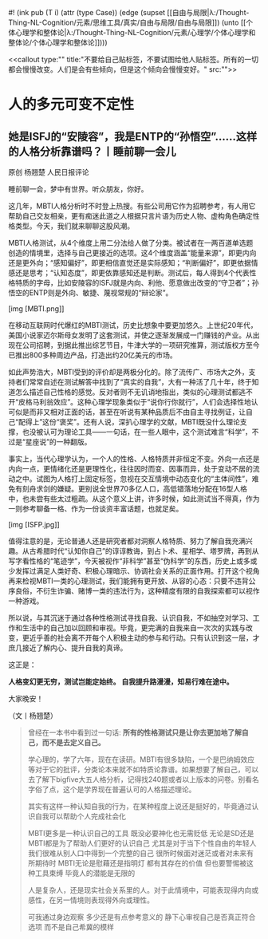 #! (ink pub (T i) (attr (type Case)) (edge (supset [[自由与局限|λ:/Thought-Thing-NL-Cognition/元素/思维工具/真实/自由与局限/自由与局限]]) (unto [[个体心理学和整体论|λ:/Thought-Thing-NL-Cognition/元素/心理学/个体心理学和整体论/个体心理学和整体论]])))

<<callout type:"" title:"不要给自己贴标签，不要试图给他人贴标签。所有的一切都会慢慢改变。人们是会有些倾向，但是这个倾向会慢慢变好。" src:"">>

# 人的多元可变不定性


## 她是ISFJ的“安陵容”，我是ENTP的“孙悟空”……这样的人格分析靠谱吗？丨睡前聊一会儿

原创 杨翘楚 人民日报评论

睡前聊一会，梦中有世界。听众朋友，你好。

这几年，MBTI人格分析时不时登上热搜。有些公司用它作为招聘参考，有人用它帮助自己交友相亲，更有痴迷此道之人根据只言片语为历史人物、虚构角色确定性格类型。今天，我们就来聊聊这股风潮。

MBTI人格测试，从4个维度上用二分法给人做了分类。被试者在一两百道单选题创造的情境里，选择与自己更接近的选项。这4个维度涵盖“能量来源”，即更内向还是更外向；“感知偏好”，即更相信直觉还是实际感知；“判断偏好”，即更依据情感还是思考；“认知态度”，即更依靠感知还是判断。测试后，每人得到4个代表性格特质的字母，比如安陵容的ISFJ就是内向、利他、愿意做出改变的“守卫者”；孙悟空的ENTP则是外向、敏捷、蔑视常规的“辩论家”。

[img [MBTI.png]]

在移动互联网时代爆红的MBTI测试，历史比想象中要更加悠久。上世纪20年代，美国小说家迈尔斯母女发明了这套测试，并使之逐渐发展成一门赚钱的产业。从出现在公司招聘，到据此推出综艺节目，牛津大学的一项研究推算，测试版权方至今已推出800多种周边产品，打造出约20亿美元的市场。

如此声势浩大，MBTI受到的评价却是两极分化的。除了流传广、市场大之外，支持者们常常自述在测试解答中找到了“真实的自我”，大有一种活了几十年，终于知道怎么描述自己性格的感觉。反对者则不无讥诮地指出，类似的心理测试都逃不开“皮格马利翁效应”。这种心理学现象类似于“说你行你就行”，人们会选择性地认可似是而非又相对正面的话，甚至在听说有某种品质后不由自主寻找例证，让自己“配得上”这份“褒奖”。还有人说，深扒心理学的文献，MBTI既没什么理论支撑，也没被认可为理论工具——一句话，在一些人眼中，这个测试难言“科学”，不过是“星座说”的一种翻版。

事实上，当代心理学认为，一个人的性格、人格特质并非恒定不变。外向一点还是内向一点，更情绪化还是更理性化，往往因时而变、因事而异，处于变动不居的流动之中。试图为人格打上固定标签，忽视在交互情境中动态变化的“主体间性”，难免有刻舟求剑的嫌疑。更别说全世界70多亿人口，高低错落地分配在16型人格中，也未尝有些太过粗疏。从这个意义上讲，许多时候，如此测试当不得真，作为一则参考聊备一格、作为一份谈资丰富话题，也就足矣。

[img [ISFP.jpg]]

值得注意的是，无论普通人还是研究者都对洞察人格特质、努力了解自我充满兴趣。从古希腊时代“认知你自己”的谆谆教诲，到占卜术、星相学、塔罗牌，再到从写字看性格的“笔迹学”，今天被视作“非科学”甚至“伪科学”的东西，历史上或多或少发挥过满足人类好奇、积极心理暗示、协调社会关系的正面作用。打开这个视角再来检视MBTI一类的心理测试，我们能拥有更开放、从容的心态：只要不违背公序良俗，不衍生诈骗、赌博一类的违法行为，这种精度有限的自我探索都可以视作一种游戏。

所以说，与其沉迷于通过各种性格测试寻找自我、认识自我，不如抽空对学习、工作和生活中的自己加以回顾和审视。毕竟，更完满的自我来自一次次的实践与改变，更近乎善的社会离不开每个人积极主动的参与和行动。只有认识到这一层，才庶几接近了解内心、提升自我的真谛。

这正是：

**人格变幻更无穷，测试岂能定始终。
自我提升路漫漫，知易行难在途中。**

大家晚安！

（文丨杨翘楚）

  

>曾经在一本书中看到过一句话: **所有的性格测试只是让你去更加地了解自己，而不是去定义自己。** 
>
>学心理的，学了六年，现在在读研。MBTI有很多缺陷，一个是巴纳姆效应等对于它的批评，分类论本来就不如特质论靠谱。如果想要了解自己，可以去了解下bigfive大五人格分析，记得找240题或者以上版本的问卷。别看名字俗了点，这个是学界现在普遍认可的人格描述理论。
>
>其实有这样一种认知自我的行为，在某种程度上说还是挺好的，毕竟通过认识自我可以帮助个人完成社会化
>
>MBTI更多是一种认识自己的工具 既没必要神化也无需贬低 无论是SD还是MBTI都是为了帮助人们更好的认识自己 尤其是对于当下个性自由的年轻人 我们很难从别人口中得到一个完整的自己 很所时候面对迷茫或者对未来有所期待时 MBTI无论是慰藉还是指明灯 都有其存在的价值 但也要警惕被这种工具束缚 毕竟人的潜能是无限的
>
>人是复杂人，还是现实社会关系里的人。对于此情境中，可能表现得内向或感性，在另一情境则表现得外向或理性。
>
>可我通过身边观察 多少还是有点参考意义的 静下心审视自己是否真正符合选项 而不是自己希冀的模样